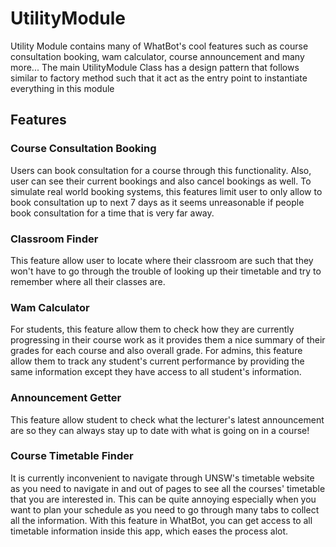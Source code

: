 # UtilityModule

Utility Module contains many of WhatBot's cool features such as course consultation booking, wam 
calculator, course announcement and many more... The main UtilityModule Class has a design pattern
that follows similar to factory method such that it act as the entry point to instantiate everything
in this module

## Features

### Course Consultation Booking

Users can book consultation for a course through this functionality. Also, user can see their current
bookings and also cancel bookings as well. To simulate real world booking systems, this features limit
user to only allow to book consultation up to next 7 days as it seems unreasonable if people book consultation
for a time that is very far away.

### Classroom Finder

This feature allow user to locate where their classroom are such that they won't have to go through
the trouble of looking up their timetable and try to remember where all their classes are.

### Wam Calculator

For students, this feature allow them to check how they are currently progressing in their course work as
it provides them a nice summary of their grades for each course and also overall grade. For admins, 
this feature allow them to track any student's current performance by providing the same information except
they have access to all student's information.

### Announcement Getter

This feature allow student to check what the lecturer's latest announcement are so they can always stay up to date
with what is going on in a course!

### Course Timetable Finder

It is currently inconvenient to navigate through UNSW's timetable website as you need to navigate in and out 
of pages to see all the courses' timetable that you are interested in. This can be quite annoying especially 
when you want to plan your schedule as you need to go through many tabs to collect all the information. With this 
feature in WhatBot, you can get access to all timetable information inside this app, which eases the process alot.  